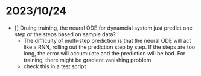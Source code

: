 # 2023/10/24
- [] Druing training, the neural ODE for dynamcial system just predict one step or the steps based on sample data? 
  - The difficulty of multi-step prediction is that the neural ODE will act like a RNN, rolling out the prediction step by step. If the steps are too long, the error will accumulate and the prediction will be bad. For training, there might be gradient vanishing problem.  
  - check this in a test script